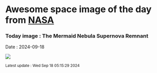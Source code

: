 
# Awesome space image of the day from [NASA](https://api.nasa.gov/)

### Today image : The Mermaid Nebula Supernova Remnant
Date : 2024-09-18

![](https://apod.nasa.gov/apod/image/2409/Mermaid_Corke_1080.jpg)

<small>Latest update : Wed Sep 18 05:15:29 2024</small>
        